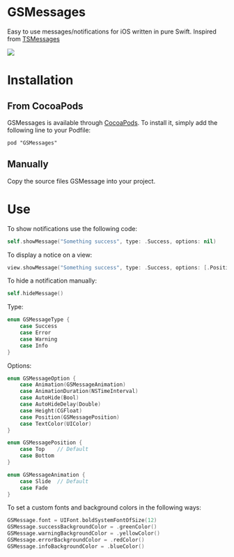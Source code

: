 # GSMessages
Easy to use messages/notifications for iOS written in pure Swift. Inspired from [TSMessages](https://github.com/KrauseFx/TSMessages)

![](https://github.com/wxxsw/GSMessages/blob/master/demo.gif)

# Installation

## From CocoaPods
GSMessages is available through [CocoaPods](http://cocoapods.org). To install
it, simply add the following line to your Podfile:

    pod "GSMessages"
    
## Manually
Copy the source files GSMessage into your project.

# Use

To show notifications use the following code:
```Swift
self.showMessage("Something success", type: .Success, options: nil)
```

To display a notice on a view:
```Swift
view.showMessage("Something success", type: .Success, options: [.Position(.Bottom)])
```

To hide a notification manually:
```Swift
self.hideMessage()
```

Type:
```Swift
enum GSMessageType {
    case Success
    case Error
    case Warning
    case Info
}
```

Options:
```Swift
enum GSMessageOption {
    case Animation(GSMessageAnimation)
    case AnimationDuration(NSTimeInterval)
    case AutoHide(Bool)
    case AutoHideDelay(Double)
    case Height(CGFloat)
    case Position(GSMessagePosition)
    case TextColor(UIColor)
}

enum GSMessagePosition {
    case Top    // Default
    case Bottom
}

enum GSMessageAnimation {
    case Slide  // Default
    case Fade
}
```

To set a custom fonts and background colors in the following ways:
```Swift
GSMessage.font = UIFont.boldSystemFontOfSize(12)
GSMessage.successBackgroundColor = .greenColor()
GSMessage.warningBackgroundColor = .yellowColor()
GSMessage.errorBackgroundColor = .redColor()
GSMessage.infoBackgroundColor = .blueColor()
```

